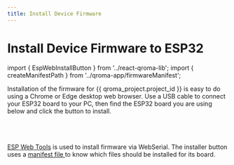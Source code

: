```yaml
---
title: Install Device Firmware
---
```


# Install Device Firmware to ESP32

import { EspWebInstallButton } from '../react-qroma-lib';
import { createManifestPath } from '../qroma-app/firmwareManifest';


Installation of the firmware for {{ qroma_project.project_id }} is easy to do using a Chrome or Edge desktop
web browser. Use a USB cable to connect your ESP32 board to your PC, then find the ESP32 board 
you are using below and click the button to install.

<div title='ESP32 Dev Board'>
  <EspWebInstallButton
    label='Install on ESP32 Dev Board'
    instructionsText="Plug your ESP32 Dev board into your computer's USB port and click the button below to install the firmware onto your ESP32 device."
    manifestPath={createManifestPath('qroma/versions/0.1.0/firmware/esp32dev/qroma-boards-manifest-esp32.json')}
    />
</div>

<br/>
<br/>
<br/>
<a href='https://esphome.github.io/esp-web-tools/'>ESP Web Tools</a> is used to install firmware via WebSerial. The installer button uses a <a href={createManifestPath('qroma/versions/0.1.0/firmware/esp32dev/qroma-boards-manifest-esp32.json')} target=''>manifest file </a> to know which files should be installed for its board.